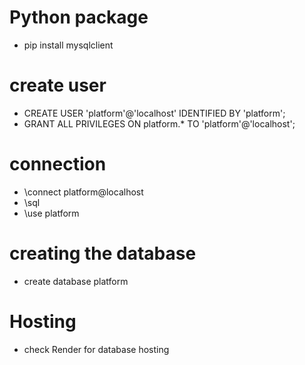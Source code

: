 
# Python package
- pip install mysqlclient

# create user
- CREATE USER 'platform'@'localhost' IDENTIFIED BY 'platform';
- GRANT ALL PRIVILEGES ON platform.* TO 'platform'@'localhost';

# connection
- \connect platform@localhost
- \sql
- \use platform

# creating the database
- create database platform

# Hosting
- check Render for database hosting
